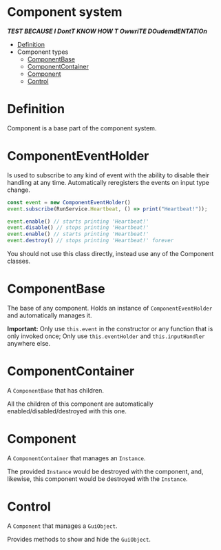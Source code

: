 # Component system
***TEST BECAUSE I DontT KNOW HOW T OwwriTE DOudemdENTATIOn***


* [Definition](#Definition)
* Component types
  * [ComponentBase](#ComponentBase)
  * [ComponentContainer](#ComponentContainer)
  * [Component](#Component)
  * [Control](#Control)


# Definition
Component is a base part of the component system.

# ComponentEventHolder
Is used to subscribe to any kind of event with the ability to disable their handling at any time. Automatically reregisters the events on input type change.
```ts
const event = new ComponentEventHolder()
event.subscribe(RunService.Heartbeat, () => print("Heartbeat!"));

event.enable() // starts printing 'Heartbeat!'
event.disable() // stops printing 'Heartbeat!'
event.enable() // starts printing 'Heartbeat!'
event.destroy() // stops printing 'Heartbeat!' forever
```

You should not use this class directly, instead use any of the Component classes.

# ComponentBase
The base of any component. Holds an instance of `ComponentEventHolder` and automatically manages it.

**Important:**
Only use `this.event` in the constructor or any function that is only invoked once;
Only use `this.eventHolder` and `this.inputHandler` anywhere else.

# ComponentContainer
A `ComponentBase` that has children.

All the children of this component are automatically enabled/disabled/destroyed with this one.

# Component
A `ComponentContainer` that manages an `Instance`.

The provided `Instance` would be destroyed with the component, and, likewise, this component would be destroyed with the `Instance`.

# Control
A `Component` that manages a `GuiObject`.

Provides methods to show and hide the `GuiObject`.

